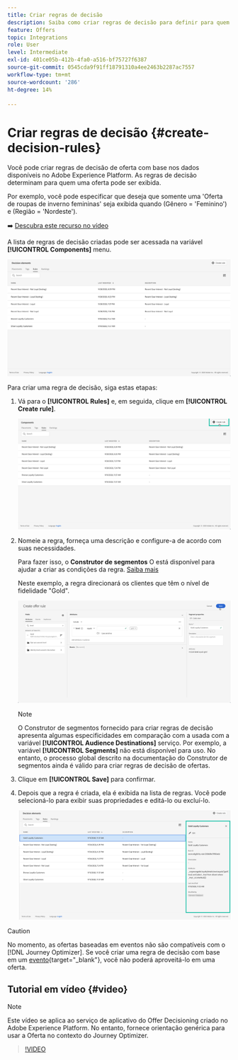 ```yaml
---
title: Criar regras de decisão
description: Saiba como criar regras de decisão para definir para quem as ofertas podem ser exibidas
feature: Offers
topic: Integrations
role: User
level: Intermediate
exl-id: 401ce05b-412b-4fa0-a516-bf75727f6387
source-git-commit: 0545cda9f91ff18791310a4ee2463b2287ac7557
workflow-type: tm+mt
source-wordcount: '286'
ht-degree: 14%

---
```


# Criar regras de decisão {#create-decision-rules}

Você pode criar regras de decisão de oferta com base nos dados disponíveis no Adobe Experience Platform. As regras de decisão determinam para quem uma oferta pode ser exibida.

Por exemplo, você pode especificar que deseja que somente uma &#39;Oferta de roupas de inverno femininas&#39; seja exibida quando (Gênero = &#39;Feminino&#39;) e (Região = &#39;Nordeste&#39;).

➡️ [Descubra este recurso no vídeo](#video)

A lista de regras de decisão criadas pode ser acessada na variável **[!UICONTROL Components]** menu.

![](../../assets/decision_rules_list.png)

Para criar uma regra de decisão, siga estas etapas:

1. Vá para o **[!UICONTROL Rules]** e, em seguida, clique em **[!UICONTROL Create rule]**.

   ![](../../assets/offers_decision_rule_creation.png)

1. Nomeie a regra, forneça uma descrição e configure-a de acordo com suas necessidades.

   Para fazer isso, o **Construtor de segmentos** O está disponível para ajudar a criar as condições da regra. [Saiba mais](../../segment/about-segments.md)

   Neste exemplo, a regra direcionará os clientes que têm o nível de fidelidade &quot;Gold&quot;.

   ![](../../assets/offers_decision_rule_creation_segment.png)

   >[!NOTE]
   >
   >O Construtor de segmentos fornecido para criar regras de decisão apresenta algumas especificidades em comparação com a usada com a variável **[!UICONTROL Audience Destinations]** serviço. Por exemplo, a variável **[!UICONTROL Segments]** não está disponível para uso. No entanto, o processo global descrito na documentação do Construtor de segmentos ainda é válido para criar regras de decisão de ofertas.

1. Clique em **[!UICONTROL Save]** para confirmar.

1. Depois que a regra é criada, ela é exibida na lista de regras. Você pode selecioná-lo para exibir suas propriedades e editá-lo ou excluí-lo.

   ![](../../assets/rule_created.png)

>[!CAUTION]
>
>No momento, as ofertas baseadas em eventos não são compatíveis com o [!DNL Journey Optimizer]. Se você criar uma regra de decisão com base em um [evento](https://experienceleague.adobe.com/docs/experience-platform/segmentation/ui/segment-builder.html?lang=en#events){target=&quot;_blank&quot;}, você não poderá aproveitá-lo em uma oferta.

## Tutorial em vídeo {#video}

>[!NOTE]
>
>Este vídeo se aplica ao serviço de aplicativo do Offer Decisioning criado no Adobe Experience Platform. No entanto, fornece orientação genérica para usar a Oferta no contexto do Journey Optimizer.

>[!VIDEO](https://video.tv.adobe.com/v/329373?quality=12)
